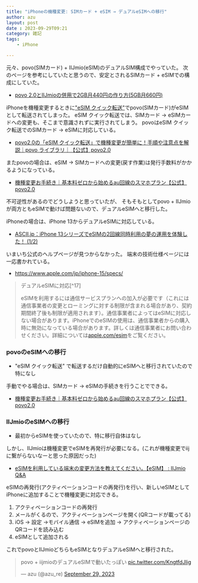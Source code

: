 ```yaml
---
title: "iPhoneの機種変更: SIMカード + eSIM → デュアルeSIMへの移行"
author: azu
layout: post
date : 2023-09-29T09:21
category: 雑記
tags:
    - iPhone

---
```


元々、povo(SIMカード) + IIJmio(eSIM)のデュアルSIM構成でやっていた。
次のページを参考にしていたと思うので、安定とされるSIMカード + eSIMでの構成にしていた。

- [povo 2.0とIIJmioの併用で2GB月440円の作り方(5GB月660円)](https://kakuyasu-sim.jp/povo-iijmio-esim)

iPhoneを機種変更するときに["eSIM クイック転送"](https://support.apple.com/ja-jp/HT212780)でpovo(SIMカード)がeSIMとして転送されてしまった。
eSIM クイック転送では、SIMカード → eSIMカードへの変更も、そこまで意識されずに実行されてしまう。
povoはeSIM クイック転送でのSIMカード → eSIMに対応している。

- [povo2.0の「eSIM クイック転送」で機種変更が簡単に！手順や注意点を解説｜povo ライブラリ｜【公式】povo2.0](https://povo.jp/library/article-039/)

またpovoの場合は、eSIM → SIMカードへの変更(戻す作業)は発行手数料がかかるようになっている。

- [機種変更お手続き｜基本料ゼロから始めるau回線のスマホプラン【公式】povo2.0](https://povo.jp/procedure/switch/)

不可逆性があるのでどうしようと思っていたが、
そもそもとしてpovo + IIJmioが両方ともeSIMで動けば問題ないので、デュアルeSIMへと移行した。

iPhoneの場合は、iPhone 13からデュアルeSIMに対応している。

- [ASCII.jp：iPhone 13シリーズでeSIMの2回線同時利用の夢の運用を体験した！ (1/2)](https://ascii.jp/elem/000/004/069/4069830/)

いまいち公式のヘルプページが見つからなかった。
端末の技術仕様ページには一応書かれている。

- <https://www.apple.com/jp/iphone-15/specs/>

> デュアルeSIMに対応[^17]
>  
> eSIMを利用するには通信サービスプランへの加入が必要です（これには通信事業者の変更とローミングに対する制限が含まれる場合があり、契約期間終了後も制限が適用されます）。通信事業者によってはeSIMに対応しない場合があります。iPhoneでのeSIMの使用は、通信事業者からの購入時に無効になっている場合があります。詳しくは通信事業者にお問い合わせください。詳細については[apple.com/esim](https://www.apple.com/esim/)をご覧ください。

### povoのeSIMへの移行

- "eSIM クイック転送" で転送するだけ自動的にeSIMへと移行されていたので特になし

手動でやる場合は、SIMカード → eSIMの手続きを行うことでできる。

- [機種変更お手続き｜基本料ゼロから始めるau回線のスマホプラン【公式】povo2.0](https://povo.jp/procedure/switch/)

### IIJmioのeSIMへの移行

- 最初からeSIMを使っていたので、特に移行自体はなし

しかし、IIJmioは機種変更でeSIMを再発行が必要になる。(これが機種変更でiijに繋がらないなーと思った原因だった)

- [eSIMを利用している端末の変更方法を教えてください。【eSIM】 : IIJmio Q&A](https://help.IIJmio.jp/answer/610a7f90d12d3b001af19614?search=true)

eSIMの再発行(アクティベーションコードの再発行)を行い、新しいeSIMとしてiPhoneに追加することで機種変更に対応できる。

1. アクティベーションコードの再発行
2. メールがくるので、アクティベーションページを開く(QRコードが載ってる)
3. iOS → 設定 →モバイル通信 → eSIMを追加 → アクティベーションページのQRコードを読み込む
4. eSIMとして追加される

これでpovoとIIJmioどちらもeSIMとなりデュアルeSIMへと移行された。

<blockquote class="twitter-tweet" data-conversation="none"><p lang="ja" dir="ltr">povo + iijmioのデュアルeSIMで動いたっぽい <a href="https://t.co/KngtfdJlig">pic.twitter.com/KngtfdJlig</a></p>&mdash; azu (@azu_re) <a href="https://twitter.com/azu_re/status/1707547627544539376?ref_src=twsrc%5Etfw">September 29, 2023</a></blockquote> <script async src="https://platform.twitter.com/widgets.js" charset="utf-8"></script>

